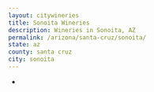 ```yaml
---
layout: citywineries
title: Sonoita Wineries
description: Wineries in Sonoita, AZ
permalink: /arizona/santa-cruz/sonoita/
state: az
county: santa cruz
city: sonoita
---
```

-

